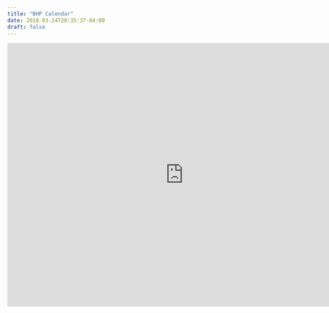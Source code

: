 ```yaml
---
title: "BHP Calendar"
date: 2018-03-24T20:35:37-04:00
draft: false
---
```


<iframe src="https://calendar.google.com/calendar/embed?src=u7gn9lcchna41o60obhpisamu8%40group.calendar.google.com&ctz=America%2FNew_York" style="border: 0" width="800" height="600" frameborder="0" scrolling="no"></iframe>
